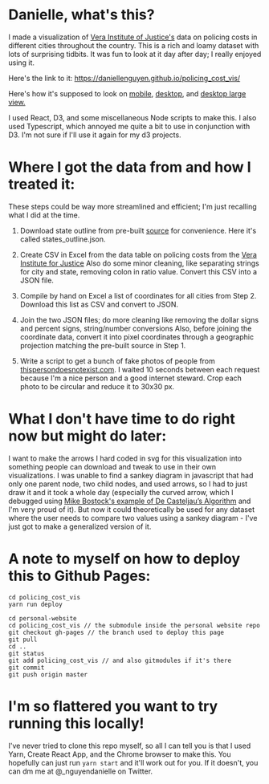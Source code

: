 # Danielle, what's this?

I made a visualization of [Vera Institute of Justice's](https://www.vera.org/publications/what-policing-costs-in-americas-biggest-cities) data on policing costs in different cities throughout the country. This is a rich and loamy dataset with lots of surprising tidbits. It was fun to look at it day after day; I really enjoyed using it.

Here's the link to it: https://daniellenguyen.github.io/policing_cost_vis/

Here's how it's supposed to look on [mobile](https://github.com/daniellenguyen/policing_cost_vis/blob/main/public/mobile-snapshot.jpg), [desktop](https://github.com/daniellenguyen/policing_cost_vis/blob/main/public/desktop-snapshot.jpeg), and [desktop large view.](https://github.com/daniellenguyen/policing_cost_vis/blob/main/public/desktop-snapshot-large.jpeg)

I used React, D3, and some miscellaneous Node scripts to make this. I also used Typescript, which annoyed me quite a bit to use in conjunction with D3. I'm not sure if I'll use it again for my d3 projects.

# Where I got the data from and how I treated it:

These steps could be way more streamlined and efficient; I'm just recalling what I did at the time.

1. Download state outline from pre-built [source](https://github.com/topojson/us-atlas) for convenience. Here it's called states_outline.json.

2. Create CSV in Excel from the data table on policing costs from the [Vera Institute for Justice](https://www.vera.org/publications/what-policing-costs-in-americas-biggest-cities)
Also do some minor cleaning, like separating strings for city and state, removing colon in ratio value.
Convert this CSV into a JSON file.

3. Compile by hand on Excel a list of coordinates for all cities from Step 2. Download this list as CSV and convert to JSON.

4. Join the two JSON files; do more cleaning like removing the dollar signs and percent signs, string/number conversions
Also, before joining the coordinate data, convert it into pixel coordinates through a geographic projection matching the pre-built source in Step 1.

5. Write a script to get a bunch of fake photos of people from [thispersondoesnotexist.com](https://thispersondoesnotexist.com/). I waited 10 seconds between each request because I'm a nice person and a good internet steward.
Crop each photo to be circular and reduce it to 30x30 px.

# What I don't have time to do right now but might do later:

I want to make the arrows I hard coded in svg for this visualization into something people can download and tweak to use in their own visualizations. I was unable to find a sankey diagram in javascript that had only one parent node, two child nodes, and used arrows, so I had to just draw it and it took a whole day (especially the curved arrow, which I debugged using [Mike Bostock's example of De Casteljau’s Algorithm](https://observablehq.com/@mbostock/de-casteljaus-algorithm) and I'm very proud of it). But now it could theoretically be used for any dataset where the user needs to compare two values using a sankey diagram - I've just got to make a generalized version of it.

# A note to myself on how to deploy this to Github Pages:

```
cd policing_cost_vis
yarn run deploy

cd personal-website
cd policing_cost_vis // the submodule inside the personal website repo
git checkout gh-pages // the branch used to deploy this page
git pull
cd ..
git status
git add policing_cost_vis // and also gitmodules if it's there
git commit 
git push origin master
```

# I'm so flattered you want to try running this locally!

I've never tried to clone this repo myself, so all I can tell you is that I used Yarn, Create React App, and the Chrome browser to make this. You hopefully can just run `yarn start` and it'll work out for you. If it doesn't, you can dm me at @_nguyendanielle on Twitter.


